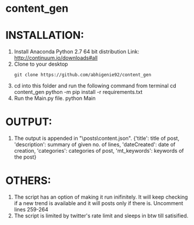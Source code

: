 # content_gen
INSTALLATION:
==============
1. Install Anaconda Python 2.7 64 bit distribution
	Link: http://continuum.io/downloads#all
2. Clone to your desktop
	```
	git clone https://github.com/abhigenie92/content_gen
	```
3. cd into this folder and run the following command from terminal
	cd content_gen
	python -m pip install -r requirements.txt
4. Run the Main.py file.
	python Main

OUTPUT:
==============
1. The output is appended in "\posts\content.json". 
 	{'title': title of post, 'description': summary of given no. of lines, 'dateCreated': date of creation, 'categories': categories of post, 'mt_keywords': keywords of the post}

OTHERS:
==============
1. The script has an option of making it run inifinitely. It will keep checking if a new trend is available and it will posts only if there is.
	Uncomment lines 259-264
2.  The script is limited by twitter's rate limit and sleeps in btw till satisified.

